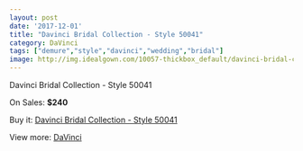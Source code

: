 ```yaml
---
layout: post
date: '2017-12-01'
title: "Davinci Bridal Collection - Style 50041"
category: DaVinci
tags: ["demure","style","davinci","wedding","bridal"]
image: http://img.idealgown.com/10057-thickbox_default/davinci-bridal-collection-style-50041.jpg
---
```

Davinci Bridal Collection - Style 50041

On Sales: **$240**
<a href="https://www.idealgown.com/en/davinci/4145-davinci-bridal-collection-style-50041.html"><amp-img layout="responsive" width="600" height="600" src="//img.idealgown.com/10057-thickbox_default/davinci-bridal-collection-style-50041.jpg" alt="Davinci Bridal Collection - Style 50041 0" /></a>
<a href="https://www.idealgown.com/en/davinci/4145-davinci-bridal-collection-style-50041.html"><amp-img layout="responsive" width="600" height="600" src="//img.idealgown.com/10059-thickbox_default/davinci-bridal-collection-style-50041.jpg" alt="Davinci Bridal Collection - Style 50041 1" /></a>
<a href="https://www.idealgown.com/en/davinci/4145-davinci-bridal-collection-style-50041.html"><amp-img layout="responsive" width="600" height="600" src="//img.idealgown.com/10058-thickbox_default/davinci-bridal-collection-style-50041.jpg" alt="Davinci Bridal Collection - Style 50041 2" /></a>

Buy it: [Davinci Bridal Collection - Style 50041](https://www.idealgown.com/en/davinci/4145-davinci-bridal-collection-style-50041.html "Davinci Bridal Collection - Style 50041")

View more: [DaVinci](https://www.idealgown.com/en/48-davinci "DaVinci")